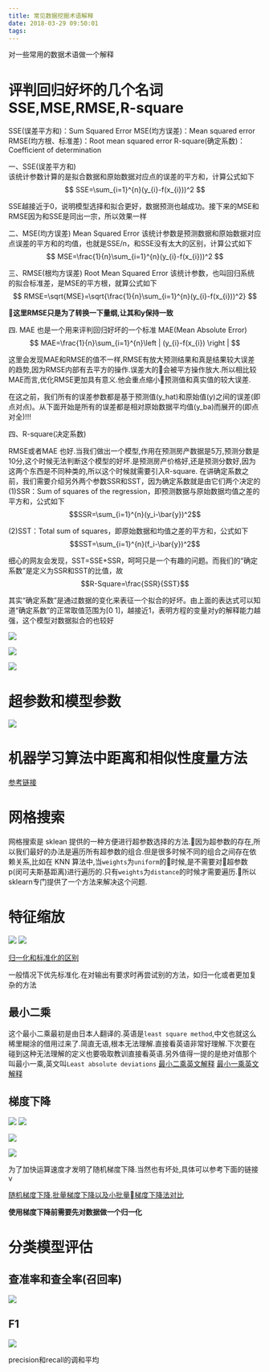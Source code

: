 ```yaml
---
title: 常见数据挖掘术语解释
date: 2018-03-29 09:50:01
tags:
---
```



对一些常用的数据术语做一个解释<!--more-->

# 评判回归好坏的几个名词SSE,MSE,RMSE,R-square
SSE(误差平方和)：Sum Squared Error
MSE(均方误差)：Mean squared error
RMSE(均方根、标准差)：Root mean squared error
R-square(确定系数)：Coefficient of determination



一、SSE(误差平方和)  
该统计参数计算的是拟合数据和原始数据对应点的误差的平方和，计算公式如下
$$ SSE=\sum_{i=1}^{n}(y_{i}-f(x_{i}))^2 $$

SSE越接近于0，说明模型选择和拟合更好，数据预测也越成功。接下来的MSE和RMSE因为和SSE是同出一宗，所以效果一样




二、MSE(均方误差) Mean Squared Error
该统计参数是预测数据和原始数据对应点误差的平方和的均值，也就是SSE/n，和SSE没有太大的区别，计算公式如下
$$ MSE=\frac{1}{n}\sum_{i=1}^{n}(y_{i}-f(x_{i}))^2 $$


三、RMSE(根均方误差)  Root Mean Squared Error 
该统计参数，也叫回归系统的拟合标准差，是MSE的平方根，就算公式如下
$$ RMSE=\sqrt{MSE}=\sqrt{\frac{1}{n}\sum_{i=1}^{n}(y_{i}-f(x_{i}))^2} $$

**这里RMSE只是为了转换一下量纲,让其和y保持一致**

四. MAE 也是一个用来评判回归好坏的一个标准
MAE(Mean Absolute Error)
$$ MAE=\frac{1}{n}\sum_{i=1}^{n}\left | (y_{i}-f(x_{i}) \right | $$

这里会发现MAE和RMSE的值不一样,RMSE有放大预测结果和真是结果较大误差的趋势,因为RMSE内部有去平方的操作.误差大的会被平方操作放大.所以相比较MAE而言,优化RMSE更加具有意义.他会重点缩小预测值和真实值的较大误差.


在这之前，我们所有的误差参数都是基于预测值(y_hat)和原始值(y)之间的误差(即点对点)。从下面开始是所有的误差都是相对原始数据平均值(y_ba)而展开的(即点对全)!!!

四、R-square(决定系数)

RMSE或者MAE 也好.当我们做出一个模型,作用在预测房产数据是5万,预测分数是10分,这个时候无法判断这个模型的好坏.是预测房产价格好,还是预测分数好,因为这两个东西是不同种类的,所以这个时候就需要引入R-square.
在讲确定系数之前，我们需要介绍另外两个参数SSR和SST，因为确定系数就是由它们两个决定的
(1)SSR：Sum of squares of the regression，即预测数据与原始数据均值之差的平方和，公式如下
$$SSR=\sum_{i=1}^{n}(y_i-\bar{y})^2$$


(2)SST：Total sum of squares，即原始数据和均值之差的平方和，公式如下
$$SST=\sum_{i=1}^{n}(f_i-\bar{y})^2$$

细心的网友会发现，SST=SSE+SSR，呵呵只是一个有趣的问题。而我们的“确定系数”是定义为SSR和SST的比值，故
$$R-Square=\frac{SSR}{SST}$$

其实“确定系数”是通过数据的变化来表征一个拟合的好坏。由上面的表达式可以知道“确定系数”的正常取值范围为[0 1]，越接近1，表明方程的变量对y的解释能力越强，这个模型对数据拟合的也较好


![](https://blog-image-1257302654.cos.ap-guangzhou.myqcloud.com/2018-08-12-142751.png)

![](https://blog-image-1257302654.cos.ap-guangzhou.myqcloud.com/2018-08-12-142919.png)

![](https://blog-image-1257302654.cos.ap-guangzhou.myqcloud.com/2018-08-12-143958.png)
# 超参数和模型参数
![](https://ws1.sinaimg.cn/large/006tKfTcgy1ftg4q7ypwxj30zw0pwq6b.jpg)


# 机器学习算法中距离和相似性度量方法
[参考链接](http://www.cnblogs.com/daniel-D/p/3244718.html)

# 网格搜索
网格搜索是 sklean 提供的一种方便进行超参数选择的方法.因为超参数的存在,所以我们最好的办法是遍历所有超参数的组合.但是很多时候不同的组合之间存在依赖关系,比如在 KNN 算法中,当`weights`为`uniform`的时候,是不需要对超参数 p(闵可夫斯基距离)进行遍历的.只有`weights`为`distance`的时候才需要遍历.所以 sklearn专门提供了一个方法来解决这个问题.

# 特征缩放
![](https://ws1.sinaimg.cn/large/006tKfTcgy1ftgh98tev8j312a0p20v9.jpg)
![](https://ws3.sinaimg.cn/large/006tKfTcgy1ftghamuas3j31bk0owdj0.jpg)


[归一化和标准化的区别](https://www.zhihu.com/question/20455227)


一般情况下优先标准化.在对输出有要求时再尝试别的方法，如归一化或者更加复杂的方法

## 最小二乘
这个最小二乘最初是由日本人翻译的.英语是`least square method`,中文也就这么稀里糊涂的借用过来了.简直无语,根本无法理解.直接看英语非常好理解.下次要在碰到这种无法理解的定义也要吸取教训直接看英语.另外值得一提的是绝对值那个叫最小一乘,英文叫`Least absolute deviations`
[最小二乘英文解释](https://en.wikipedia.org/wiki/Least_squares)
[最小一乘英文解释](https://en.wikipedia.org/wiki/Least_absolute_deviations)

## 梯度下降

![](https://blog-image-1257302654.cos.ap-guangzhou.myqcloud.com/2018-08-28-090644.png)
![](https://blog-image-1257302654.cos.ap-guangzhou.myqcloud.com/2018-08-28-082747.png)

![](https://blog-image-1257302654.cos.ap-guangzhou.myqcloud.com/2018-08-28-083109.png)


![](https://blog-image-1257302654.cos.ap-guangzhou.myqcloud.com/2018-08-29-084239.png)

为了加快运算速度才发明了随机梯度下降.当然也有坏处,具体可以参考下面的链接v


[随机梯度下降,批量梯度下降以及小批量梯度下降法对比](https://blog.csdn.net/u012328159/article/details/80252012)


**使用梯度下降前需要先对数据做一个归一化**

# 分类模型评估

## 查准率和查全率(召回率)
![](https://blog-image-1257302654.cos.ap-guangzhou.myqcloud.com/2018-09-12-123645.png)


## F1
![](https://blog-image-1257302654.cos.ap-guangzhou.myqcloud.com/2018-09-12-124047.png)

precision和recall的调和平均



